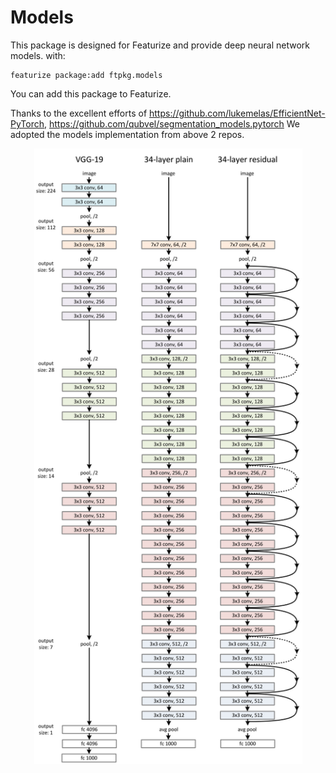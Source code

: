 # Models
This package is designed for Featurize and provide deep neural network models.
with:
```
featurize package:add ftpkg.models
```
You can add this package to Featurize.

Thanks to the excellent efforts of
https://github.com/lukemelas/EfficientNet-PyTorch, https://github.com/qubvel/segmentation_models.pytorch
We adopted the models implementation from above 2 repos.

<p align="center">
  <img  height='985.5' width='429' src="https://github.com/louis-she/featurize-package/blob/master/ftpkg/models/models.png">
</p>
